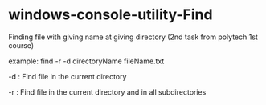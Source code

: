 # windows-console-utility-Find
Finding file with giving name at giving directory       (2nd task from polytech 1st course)

example: find -r -d directoryName fileName.txt

-d : Find file in the current directory

-r : Find file in the current directory and in all subdirectories

